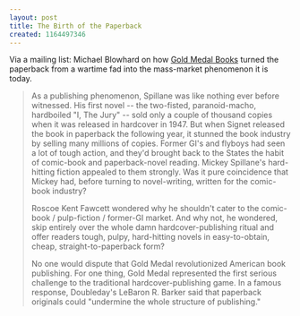 ```yaml
---
layout: post
title: The Birth of the Paperback
created: 1164497346
---
```

Via a mailing list:  Michael Blowhard on how [Gold Medal Books](http://www.2blowhards.com/archives/2006/11/post_17.html) turned the paperback from a wartime fad into the mass-market phenomenon it is today.

> As a publishing phenomenon, Spillane was like nothing ever before witnessed. His first novel -- the two-fisted, paranoid-macho, hardboiled "I, The Jury" -- sold only a couple of thousand copies when it was released in hardcover in 1947. But when Signet released the book in paperback the following year, it stunned the book industry by selling many millions of copies. <!--break--> Former GI's and flyboys had seen a lot of tough action, and they'd brought back to the States the habit of comic-book and paperback-novel reading. Mickey Spillane's hard-hitting fiction appealed to them strongly. Was it pure coincidence that Mickey had, before turning to novel-writing, written for the comic-book industry?
>
> Roscoe Kent Fawcett wondered why he shouldn't cater to the comic-book / pulp-fiction / former-GI market. And why not, he wondered, skip entirely over the whole damn hardcover-publishing ritual and offer readers tough, pulpy, hard-hitting novels in easy-to-obtain, cheap, straight-to-paperback form?
>
> No one would dispute that Gold Medal revolutionized American book publishing. For one thing, Gold Medal represented the first serious challenge to the traditional hardcover-publishing game. In a famous response, Doubleday's LeBaron R. Barker said that paperback originals could "undermine the whole structure of publishing."
